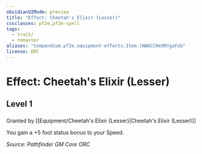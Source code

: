 ```yaml
---
obsidianUIMode: preview
title: "Effect: Cheetah's Elixir (Lesser)"
cssclasses: pf2e,pf2e-spell
tags:
  - trait/
  - remaster
aliases: "Compendium.pf2e.equipment-effects.Item.lNWACCNe9RYgaFxb"
license: ORC
---
```

# Effect: Cheetah's Elixir (Lesser)
## Level 1
### 






Granted by [[Equipment/Cheetah's Elixir (Lesser)|Cheetah's Elixir (Lesser)]]

You gain a +5 foot status bonus to your Speed.

*Source: Pathfinder GM Core*
*ORC*